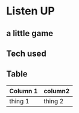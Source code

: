 # Listen UP
## a little game


## Tech used


## Table
| Column 1 | column2 |
|----------|---------|
| thing 1  | thing 2  |
